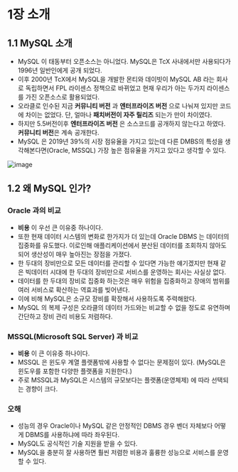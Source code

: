 # 1장 소개


## 1.1 MySQL 소개

* MySQL 이 태동부터 오픈소스는 아니었다. MySQL은 TcX 사내에서만 사용되다가 1996년 일반인에게 공개 되었다. 
* 이후 2000년 TcX에서 MySQL을 개발한 몬티와 데이빗이 MySQL AB 라는 회사로 독립하면서 FPL 라이센스 정책으로 바뀌었고 현재 우리가 아는 두가지 라이센스를 가진 오픈소스로 활용되었다.
* 오라클로 인수된 지금 **커뮤니티 버전** 과 **엔터프라이즈 버전** 으로 나눠져 있지만 코드에 차이는 없었다. 단, 얼마나 **패치버전이 자주 릴리즈** 되는가 만이 차이였다.
* 하지만 5.5버전이후 **엔터프라이즈 버전** 은 소스코드를 공개하지 않는다고 하였다. **커뮤니티 버전**은 계속 공개한다.
* MySQL 은 2019년 39%의 시장 점유율을 가지고 있는데 다른 DMBS의 특성을 생각해본다면(Oracle, MSSQL) 가장 높은 점유율을 가지고 있다고 생각할 수 있다.

![image](https://scalegrid.io/blog/wp-content/uploads/2019/02/Most-Popular-Databases-Used-MySQL-MongoDB-PostgreSQL-Redis-Cassandra-Oracle.png)





## 1.2 왜 MySQL 인가?

### Oracle 과의 비교

* **비용** 이 우선 큰 이유중 하나이다. 
* 또한 현재 데이터 시스템의 변화로 한가지가 더 있는데 Oracle DBMS 는 데이터의 집중화를 유도했다. 이로인해 애플리케이션에서 분산된 데이터를 조회하지 않아도 되어 생산성이 매우 높아진는 장점을 가졌다.
* 한 두대의 장비만으로 모든 데이터를 관리할 수 있다면 가능한 얘기겠지만 현재 같은 빅데이터 시대에 한 두대의 장비만으로 서비스를 운영하는 회사는 사실상 없다.
* 데이터를 한 두대의 장비로 집중화 하는것은 매우 위험을 집중화하고 장애의 범위를 여러 서비스로 확산하는 역효과를 빚어낸다.
* 이에 비해 MySQL은 소규모 장비를 확장해서 사용하도록 주력해왔다.
* MySQL 의 복제 구성은 오라클의 데이터 가드와는 비교할 수 없을 정도로 유연하며 간단하고 장비 관리 비용도 저렴하다.



### MSSQL(Microsoft SQL Server) 과 비교

* **비용** 이 큰 이유중 하나이다.
* MSSQL 은 윈도우 계열 플랫폼밖에 사용할 수 없다는 문제점이 있다. (MySQL은 윈도우를 포함한 다양한 플랫폼을 지원한다.)
* 주로 MSSQL과 MySQL은 시스템의 규모보다는 플랫폼(운영체제) 에 따라 선택되는 경향이 크다.



### 오해

* 성능의 경우 Oracle이나 MySQL 같은 안정적인 DBMS 경우 벤더 자체보다 어떻게 DBMS를 사용하냐에 따라 좌우된다.
* MySQL도 공식적인 기술 지원을 받을 수 있다.
* MySQL을 충분히 잘 사용하면 훨씬 저렴한 비용과 훌륭한 성능으로 서비스를 운영할 수 있다. 
